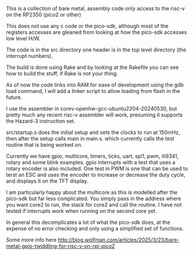 This is a collection of bare metal, assembly code only access to the risc-v on
the RP2350 (pico2 or other)

This does not use any c code or the pico-sdk, although most of the registers
accesses are gleaned from looking at how the pico-sdk accesses low level H/W.

The code is in the src directory one header is in the top level directory
(the interrupt numbers).

The build is done using Rake and by looking at the Rakefile you can see how to
build the stuff, if Rake is not your thing.

As of now the code links into RAM for ease of development using the gdb load
command, I will add a linker script to allow loading from flash in the
future.

I use the assembler in corev-openhw-gcc-ubuntu2204-20240530, but pretty much
any recent risc-v assembler will work, presuming it supports the Hazard-3
instruction set.

src/startup.s does the initial setup and sets the clocks to run at 150mHz,
then after the setup calls main in main.s. which currently calls the test
routine that is being worked on.

Currently we have gpio, multicore, timers, ticks, uart, spi1, pwm, ili9341,
rotary and some blink examples. gpio interrupts with a test that uses a
rotary encoder is also included. One test in PWM is one that can be used to
terst an ESC and uses the encoder to increase or decrease the duty cycle, and
displays it on the TFT display.

I am particularly happy about the multicore as this is modelled after the
pico-sdk but far less complicated. You simply pass in the address where you
want core2 to run, the stack for core2 and call the routine. I have not
tested if interrupts work when running on the second core yet.

In general this decomplicates a lot of what the pico-sdk does, at the expense
of no error checking and only using a simplified set of functions.


Some more info here http://blog.wolfman.com/articles/2025/3/23/bare-metal-gpio-twiddling-for-risc-v-on-rpi-pico2

